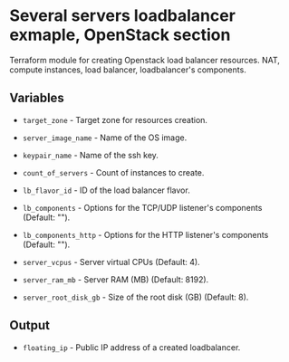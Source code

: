 # Several servers loadbalancer exmaple, OpenStack section

Terraform module for creating Openstack load balancer resources.
NAT, compute instances, load balancer, loadbalancer's components.

## Variables

  * `target_zone` - Target zone for resources creation.

  * `server_image_name` - Name of the OS image.

  * `keypair_name` - Name of the ssh key.

  * `count_of_servers` - Count of instances to create.

  * `lb_flavor_id` - ID of the load balancer flavor.

  * `lb_components` - Options for the TCP/UDP listener's components (Default: "").

  * `lb_components_http` - Options for the HTTP listener's components (Default: "").

  * `server_vcpus` - Server virtual CPUs (Default: 4).

  * `server_ram_mb` - Server RAM (MB) (Default: 8192).

  * `server_root_disk_gb` - Size of the root disk (GB) (Default: 8).

## Output

  * `floating_ip` - Public IP address of a created loadbalancer.
